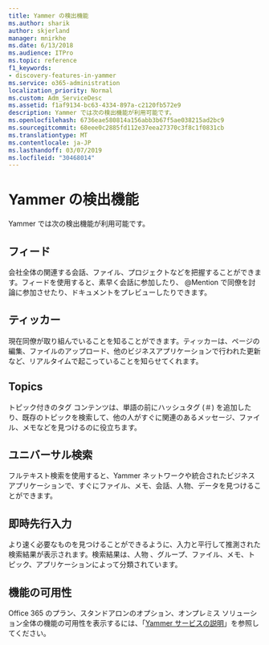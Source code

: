 ```yaml
---
title: Yammer の検出機能
ms.author: sharik
author: skjerland
manager: mnirkhe
ms.date: 6/13/2018
ms.audience: ITPro
ms.topic: reference
f1_keywords:
- discovery-features-in-yammer
ms.service: o365-administration
localization_priority: Normal
ms.custom: Adm_ServiceDesc
ms.assetid: f1af9134-bc63-4334-897a-c2120fb572e9
description: Yammer では次の検出機能が利用可能です。
ms.openlocfilehash: 6736eae580814a156abb3b67f5ae038215ad2bc9
ms.sourcegitcommit: 68eee0c2885fd112e37eea27370c3f8c1f0831cb
ms.translationtype: MT
ms.contentlocale: ja-JP
ms.lasthandoff: 03/07/2019
ms.locfileid: "30468014"
---
```

# <a name="discovery-features-in-yammer"></a>Yammer の検出機能

Yammer では次の検出機能が利用可能です。
  
## <a name="feeds"></a>フィード
<a name="bkmk_Feeds"> </a>

会社全体の関連する会話、ファイル、プロジェクトなどを把握することができます。フィードを使用すると、素早く会話に参加したり、 @Mention で同僚を討論に参加させたり、ドキュメントをプレビューしたりできます。
  
## <a name="ticker"></a>ティッカー
<a name="bkmk_Ticker"> </a>

現在同僚が取り組んでいることを知ることができます。ティッカーは、ページの編集、ファイルのアップロード、他のビジネスアプリケーションで行われた更新など、リアルタイムで起こっていることを知らせてくれます。
  
## <a name="topics"></a>Topics
<a name="bkmk_Topics"> </a>

トピック付きのタグ コンテンツは、単語の前にハッシュタグ (＃) を追加したり、既存のトピックを検索して、他の人がすぐに関連のあるメッセージ、ファイル、メモなどを見つけるのに役立ちます。
  
## <a name="universal-search"></a>ユニバーサル検索
<a name="bkmk_UniversalSearch"> </a>

フルテキスト検索を使用すると、Yammer ネットワークや統合されたビジネス アプリケーションで、すぐにファイル、メモ、会話、人物、データを見つけることができます。
  
## <a name="instant-type-ahead"></a>即時先行入力
<a name="bkmk_InstantTypeAhead"> </a>

より速く必要なものを見つけることができるように、入力と平行して推測された検索結果が表示されます。検索結果は、人物 、グループ、ファイル、メモ、トピック、アプリケーションによって分類されています。
  
## <a name="feature-availability"></a>機能の可用性
<a name="bkmk_InstantTypeAhead"> </a>

Office 365 のプラン、スタンドアロンのオプション、オンプレミス ソリューション全体の機能の可用性を表示するには、「[Yammer サービスの説明](yammer-service-description.md)」を参照してください。
  
  
